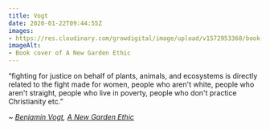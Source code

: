 ```yaml
---
title: Vogt
date: 2020-01-22T09:44:55Z
images:
- https://res.cloudinary.com/growdigital/image/upload/v1572953368/book-E35293ED.jpg
imageAlt:
- Book cover of A New Garden Ethic
---
```


“fighting for justice on behalf of plants, animals, and ecosystems is directly related to the fight made for women, people who aren't white, people who aren't straight, people who live in poverty, people who don't practice Christianity etc.”

_~ [Benjamin Vogt](https://www.monarchgard.com/benjamin-vogt.html), [A New Garden Ethic](https://newsociety.com/Books/N/A-New-Garden-Ethic)_
